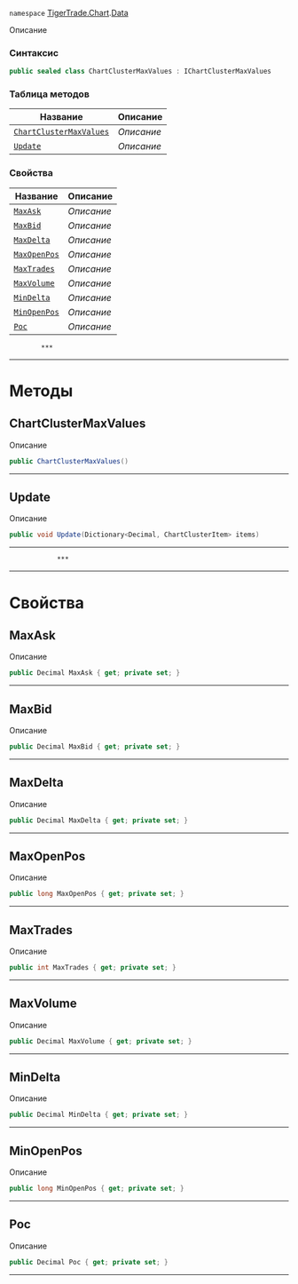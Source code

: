 
`namespace` [TigerTrade.Chart](../../TigerTrade.Chart.md).[Data](../../TigerTrade.Chart/Data.md)


Описание

### Синтаксис
```csharp
public sealed class ChartClusterMaxValues : IChartClusterMaxValues
```


### Таблица методов
| Название | Описание |
| --- | --- |
| [`ChartClusterMaxValues`](./ChartClusterMaxValues.cs/Методы/ChartClusterMaxValues.md) | *Описание* |
| [`Update`](./ChartClusterMaxValues.cs/Методы/Update.md) | *Описание* |

### Свойства
| Название | Описание |
| --- | --- |
| [`MaxAsk`](./ChartClusterMaxValues.cs/Свойства/MaxAsk.md) | *Описание* |
| [`MaxBid`](./ChartClusterMaxValues.cs/Свойства/MaxBid.md) | *Описание* |
| [`MaxDelta`](./ChartClusterMaxValues.cs/Свойства/MaxDelta.md) | *Описание* |
| [`MaxOpenPos`](./ChartClusterMaxValues.cs/Свойства/MaxOpenPos.md) | *Описание* |
| [`MaxTrades`](./ChartClusterMaxValues.cs/Свойства/MaxTrades.md) | *Описание* |
| [`MaxVolume`](./ChartClusterMaxValues.cs/Свойства/MaxVolume.md) | *Описание* |
| [`MinDelta`](./ChartClusterMaxValues.cs/Свойства/MinDelta.md) | *Описание* |
| [`MinOpenPos`](./ChartClusterMaxValues.cs/Свойства/MinOpenPos.md) | *Описание* |
| [`Poc`](./ChartClusterMaxValues.cs/Свойства/Poc.md) | *Описание* |




            ***
  ***
  # Методы

## ChartClusterMaxValues
Описание

```csharp
public ChartClusterMaxValues()
```

***                

## Update
Описание

```csharp
public void Update(Dictionary<Decimal, ChartClusterItem> items)
```

***                
                ***
  ***
  # Свойства

## MaxAsk
Описание

```csharp
public Decimal MaxAsk { get; private set; }
```
***

## MaxBid
Описание

```csharp
public Decimal MaxBid { get; private set; }
```
***

## MaxDelta
Описание

```csharp
public Decimal MaxDelta { get; private set; }
```
***

## MaxOpenPos
Описание

```csharp
public long MaxOpenPos { get; private set; }
```
***

## MaxTrades
Описание

```csharp
public int MaxTrades { get; private set; }
```
***

## MaxVolume
Описание

```csharp
public Decimal MaxVolume { get; private set; }
```
***

## MinDelta
Описание

```csharp
public Decimal MinDelta { get; private set; }
```
***

## MinOpenPos
Описание

```csharp
public long MinOpenPos { get; private set; }
```
***

## Poc
Описание

```csharp
public Decimal Poc { get; private set; }
```
***

